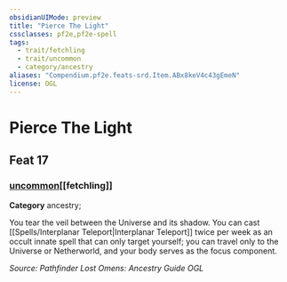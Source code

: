 ```yaml
---
obsidianUIMode: preview
title: "Pierce The Light"
cssclasses: pf2e,pf2e-spell
tags:
  - trait/fetchling
  - trait/uncommon
  - category/ancestry
aliases: "Compendium.pf2e.feats-srd.Item.ABx8keV4c43gEmeN"
license: OGL
---
```

# Pierce The Light
## Feat 17
### [uncommon](uncommon "Uncommon Rarity Trait")[[fetchling]]

**Category** ancestry; 




You tear the veil between the Universe and its shadow. You can cast [[Spells/Interplanar Teleport|Interplanar Teleport]] twice per week as an occult innate spell that can only target yourself; you can travel only to the Universe or Netherworld, and your body serves as the focus component.

*Source: Pathfinder Lost Omens: Ancestry Guide*
*OGL*
